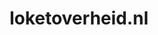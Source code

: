 ---
layout: post
title:  "loketoverheid.nl"
internal_url:  "/data/loketoverheid.nl.html"
categories: dutchgov
---